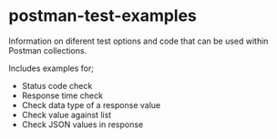 # postman-test-examples
Information on diferent test options and code that can be used within Postman collections.

Includes examples for;
- Status code check
- Response time check
- Check data type of a response value
- Check value against list
- Check JSON values in response
